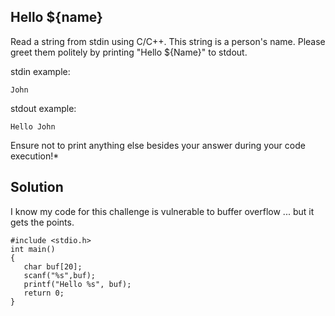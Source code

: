 ## Hello ${name} ##

Read a string from stdin using C/C++. This string is a person's name. Please greet them politely by printing "Hello ${Name}" to stdout.

stdin example:

    John
    
stdout example:

    Hello John
    
Ensure not to print anything else besides your answer during your code execution!*

## Solution ##

I know my code for this challenge is vulnerable to buffer overflow ... but it gets the points.

```
#include <stdio.h>
int main()
{
   char buf[20];
   scanf("%s",buf);
   printf("Hello %s", buf);
   return 0;
}
```
